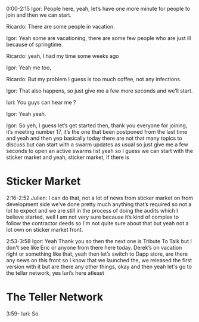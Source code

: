 0:00-2:15
Igor: People here, yeah, let’s have one more minute for people to join and then we can start.

Ricardo: There are some people in vacation.

Igor: Yeah some are vacationing, there are some few people who are just ill because of springtime.

Ricardo: yeah, I had my time some weeks ago

Igor: Yeah me too, 

Ricardo: But my problem I guess is too much coffee, not any infections.

Igor: That also happens, so just give me a few more seconds and we’ll start.

Iuri: You guys can hear me ?

Igor: Yeah yeah.

Igor: So yeh, I guess let’s get started then, thank you everyone for joining, it’s meeting number 17, it’s the one that been postponed from the last time and yeah and then yep basically today there are not that many topics to discuss but can start with a swarm updates as usual so just give me a few seconds to open an active swarms list yeah so I guess we can start with the sticker market and yeah, sticker market, If there is

# Sticker Market
2:16-2:52
Julien: I can do that, not a lot of news from sticker market on from development side we’ve done pretty much anything that’s required so not a lot to expect and we are still in the process of doing the audits which I believe started, well I am not very sure because it’s kind of complex to follow the contractor deeds so I'm not quite sure about that but yeah not a lot own on sticker market front.

2:53-3:58
Igor: Yeah Thank you so then the next one is Tribute To Talk but I don't see like Eric or anyone from there here today. Derek’s on vacation right or something like that, yeah then let’s switch to Dapp store, are there any news on this front so I know that we launched the, we released the first version with it but are there any other things, okay and then yeah let's go to the tellar network, yes Iuri’s here atleast

# The Teller Network
3:59-
Iuri: So
